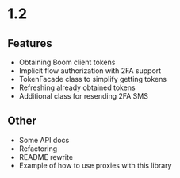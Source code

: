 # 1.2

## Features

* Obtaining Boom client tokens
* Implicit flow authorization with 2FA support
* TokenFacade class to simplify getting tokens
* Refreshing already obtained tokens
* Additional class for resending 2FA SMS

## Other

* Some API docs
* Refactoring
* README rewrite
* Example of how to use proxies with this library